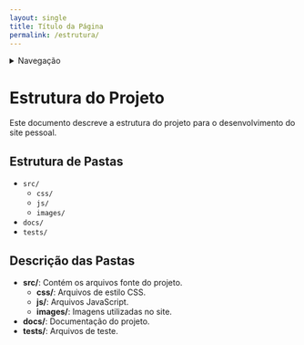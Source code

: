 ```yaml
---
layout: single
title: Título da Página
permalink: /estrutura/
---
```


<details>
    <summary>Navegação</summary>
    <ul>
        <li><a href="/readme/">README</a></li>
        <li><a href="/tasklist/">Task List</a></li>
        <li><a href="/cursos/">Cursos</a></li>
        <li><a href="/estrutura/">Estrutura</a></li>
        <li><a href="../index.html">Home</a></li>
    </ul>
</details>

# Estrutura do Projeto

Este documento descreve a estrutura do projeto para o desenvolvimento do site pessoal.

## Estrutura de Pastas

- `src/`
  - `css/`
  - `js/`
  - `images/`
- `docs/`
- `tests/`

## Descrição das Pastas

- **src/**: Contém os arquivos fonte do projeto.
  - **css/**: Arquivos de estilo CSS.
  - **js/**: Arquivos JavaScript.
  - **images/**: Imagens utilizadas no site.
- **docs/**: Documentação do projeto.
- **tests/**: Arquivos de teste.
